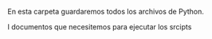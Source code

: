 
En esta carpeta guardaremos todos los archivos de Python.

I documentos que necesitemos para ejecutar los srcipts
